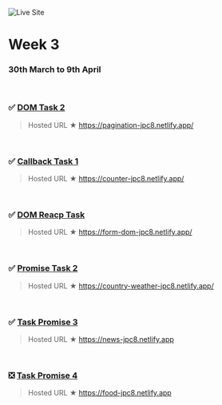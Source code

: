 ![Live Site](https://img.shields.io/badge/Site-Live-green)

# Week 3

### 30th March to 9th April

<br>

  ### ✅  [DOM Task 2](DOM_Task_2)
      
   > Hosted URL ★ https://pagination-jpc8.netlify.app/
   <br>

  ### ✅  [Callback Task 1](callback-task-1)
      
   > Hosted URL ★  https://counter-jpc8.netlify.app/
<br>

  ### ✅  [DOM Reacp Task](DOMreacp-task)
      
   > Hosted URL ★ https://form-dom-jpc8.netlify.app/
   <br>
   
  ### ✅  [Promise Task 2](promise-task-2)
      
   > Hosted URL ★ https://country-weather-jpc8.netlify.app/
   <br>
   
  ### ✅  [Task Promise 3](task-promise-3)
      
   > Hosted URL ★ https://news-jpc8.netlify.app
   <br>
   
  ### ❎ [Task Promise 4](Task-promise-4)
     
   > Hosted URL ★ https://food-jpc8.netlify.app
   
